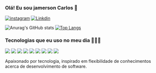 ### Olá! Eu sou jamerson Carlos 🤙

[![instagram](https://img.shields.io/badge/Instagram-E4405F?style=for-the-badge&logo=instagram&logoColor=white)](https://www.instagram.com/jamerson.carlos7/)
[![Linkdin](https://img.shields.io/badge/LinkedIn-0077B5?style=for-the-badge&logo=linkedin&logoColor=white)](https://www.linkedin.com/in/jamerson-carlos-2068aa161/)

![Anurag's GitHub stats](https://github-readme-stats.vercel.app/api?username=JamersonCarlos&show_icons=true&theme=tokyonight)
[![Top Langs](https://github-readme-stats.vercel.app/api/top-langs/?username=JamersonCarlos&langs_count=8)](https://github.com/anuraghazra/github-readme-stats)

### Tecnologias que eu uso no meu dia 👨🏽‍💻
<div style="display: inline_block">
    <img src="https://img.shields.io/badge/HTML-239120?style=for-the-badge&logo=html5&logoColor=white"> 
    <img src="https://img.shields.io/badge/CSS-239120?&style=for-the-badge&logo=css3&logoColor=white">
    <img src="https://img.shields.io/badge/Python-14354C?style=for-the-badge&logo=python&logoColor=white">
    <img src="https://img.shields.io/badge/Dart-0175C2?style=for-the-badge&logo=dart&logoColor=white">
    <img src="https://img.shields.io/badge/AngularJS-E23237?style=for-the-badge&logo=angularjs&logoColor=white">
    <img src="https://img.shields.io/badge/Flutter-02569B?style=for-the-badge&logo=flutter&logoColor=white">
    <img src="https://img.shields.io/badge/SQLite-07405E?style=for-the-badge&logo=sqlite&logoColor=white">
    <img src="https://img.shields.io/badge/MySQL-005C84?style=for-the-badge&logo=mysql&logoColor=white">
    <img src="https://img.shields.io/badge/Spring-6DB33F?style=for-the-badge&logo=spring&logoColor=white">
</div>

Apaixonado por tecnologia, inspirado em flexibilidade de conhecimentos acerca de desenvolvimento de software.
